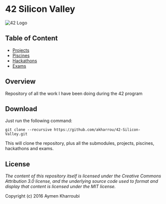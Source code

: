 # 42 Silicon Valley

![42 Logo]()

## Table of Content

* [Projects](Projects/)
* [Piscines](Piscines/)
* [Hackathons](Hackathons/)
* [Exams](Exams/)


## Overview

Repository of all the work I have been doing during the 42 program

## Download

Just run the following command:

`git clone --recursive https://github.com/akharrou/42-Silicon-Valley.git`

This will clone the repository, plus all the submodules,
projects, piscines, hackathons and exams.

## License

*The content of this repository itself is licensed under the Creative Commons
Attribution 3.0 license, and the underlying source code used to format and
display that content is licensed under the MIT license.*

Copyright (c) 2016 Aymen Kharroubi
